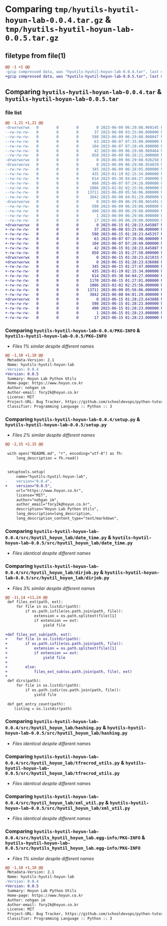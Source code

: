 # Comparing `tmp/hyutils-hyutil-hoyun-lab-0.0.4.tar.gz` & `tmp/hyutils-hyutil-hoyun-lab-0.0.5.tar.gz`

## filetype from file(1)

```diff
@@ -1 +1 @@
-gzip compressed data, was "hyutils-hyutil-hoyun-lab-0.0.4.tar", last modified: Fri Jun  9 06:29:08 2023, max compression
+gzip compressed data, was "hyutils-hyutil-hoyun-lab-0.0.5.tar", last modified: Thu Jun 15 01:28:23 2023, max compression
```

## Comparing `hyutils-hyutil-hoyun-lab-0.0.4.tar` & `hyutils-hyutil-hoyun-lab-0.0.5.tar`

### file list

```diff
@@ -1,21 +1,21 @@
-drwxrwxrwx   0        0        0        0 2023-06-09 06:29:08.969145 hyutils-hyutil-hoyun-lab-0.0.4/
--rw-rw-rw-   0        0        0       37 2023-06-08 03:25:08.000000 hyutils-hyutil-hoyun-lab-0.0.4/LICENSE.txt
--rw-rw-rw-   0        0        0      598 2023-06-09 06:29:08.968047 hyutils-hyutil-hoyun-lab-0.0.4/PKG-INFO
--rw-rw-rw-   0        0        0       63 2023-06-07 07:35:00.000000 hyutils-hyutil-hoyun-lab-0.0.4/README.md
--rw-rw-rw-   0        0        0      104 2023-06-07 07:28:49.000000 hyutils-hyutil-hoyun-lab-0.0.4/pyproject.toml
--rw-rw-rw-   0        0        0       42 2023-06-09 06:29:08.969464 hyutils-hyutil-hoyun-lab-0.0.4/setup.cfg
--rw-rw-rw-   0        0        0      850 2023-06-09 06:28:21.000000 hyutils-hyutil-hoyun-lab-0.0.4/setup.py
-drwxrwxrwx   0        0        0        0 2023-06-09 06:29:08.926258 hyutils-hyutil-hoyun-lab-0.0.4/src/
-drwxrwxrwx   0        0        0        0 2023-06-09 06:29:08.954029 hyutils-hyutil-hoyun-lab-0.0.4/src/hyutil_hoyun_lab/
--rw-rw-rw-   0        0        0      345 2023-06-09 06:28:05.000000 hyutils-hyutil-hoyun-lab-0.0.4/src/hyutil_hoyun_lab/__init__.py
--rw-rw-rw-   0        0        0      435 2023-01-19 02:15:34.000000 hyutils-hyutil-hoyun-lab-0.0.4/src/hyutil_hoyun_lab/appcontrol.py
--rw-rw-rw-   0        0        0      614 2023-05-30 04:04:27.000000 hyutils-hyutil-hoyun-lab-0.0.4/src/hyutil_hoyun_lab/date_time.py
--rw-rw-rw-   0        0        0      860 2023-06-07 07:24:26.000000 hyutils-hyutil-hoyun-lab-0.0.4/src/hyutil_hoyun_lab/dirjob.py
--rw-rw-rw-   0        0        0     1086 2023-02-02 02:25:56.000000 hyutils-hyutil-hoyun-lab-0.0.4/src/hyutil_hoyun_lab/hashing.py
--rw-rw-rw-   0        0        0    13711 2023-06-09 05:56:06.000000 hyutils-hyutil-hoyun-lab-0.0.4/src/hyutil_hoyun_lab/tfrecrod_utils.py
--rw-rw-rw-   0        0        0     3842 2023-06-08 04:01:29.000000 hyutils-hyutil-hoyun-lab-0.0.4/src/hyutil_hoyun_lab/xml_util.py
-drwxrwxrwx   0        0        0        0 2023-06-09 06:29:08.965491 hyutils-hyutil-hoyun-lab-0.0.4/src/hyutils_hyutil_hoyun_lab.egg-info/
--rw-rw-rw-   0        0        0      598 2023-06-09 06:29:08.000000 hyutils-hyutil-hoyun-lab-0.0.4/src/hyutils_hyutil_hoyun_lab.egg-info/PKG-INFO
--rw-rw-rw-   0        0        0      490 2023-06-09 06:29:08.000000 hyutils-hyutil-hoyun-lab-0.0.4/src/hyutils_hyutil_hoyun_lab.egg-info/SOURCES.txt
--rw-rw-rw-   0        0        0        1 2023-06-09 06:29:08.000000 hyutils-hyutil-hoyun-lab-0.0.4/src/hyutils_hyutil_hoyun_lab.egg-info/dependency_links.txt
--rw-rw-rw-   0        0        0       17 2023-06-09 06:29:08.000000 hyutils-hyutil-hoyun-lab-0.0.4/src/hyutils_hyutil_hoyun_lab.egg-info/top_level.txt
+drwxrwxrwx   0        0        0        0 2023-06-15 01:28:23.645887 hyutils-hyutil-hoyun-lab-0.0.5/
+-rw-rw-rw-   0        0        0       37 2023-06-08 03:25:08.000000 hyutils-hyutil-hoyun-lab-0.0.5/LICENSE.txt
+-rw-rw-rw-   0        0        0      598 2023-06-15 01:28:23.645357 hyutils-hyutil-hoyun-lab-0.0.5/PKG-INFO
+-rw-rw-rw-   0        0        0       63 2023-06-07 07:35:00.000000 hyutils-hyutil-hoyun-lab-0.0.5/README.md
+-rw-rw-rw-   0        0        0      104 2023-06-07 07:28:49.000000 hyutils-hyutil-hoyun-lab-0.0.5/pyproject.toml
+-rw-rw-rw-   0        0        0       42 2023-06-15 01:28:23.645887 hyutils-hyutil-hoyun-lab-0.0.5/setup.cfg
+-rw-rw-rw-   0        0        0      850 2023-06-15 01:27:58.000000 hyutils-hyutil-hoyun-lab-0.0.5/setup.py
+drwxrwxrwx   0        0        0        0 2023-06-15 01:28:23.621033 hyutils-hyutil-hoyun-lab-0.0.5/src/
+drwxrwxrwx   0        0        0        0 2023-06-15 01:28:23.636888 hyutils-hyutil-hoyun-lab-0.0.5/src/hyutil_hoyun_lab/
+-rw-rw-rw-   0        0        0      345 2023-06-15 01:27:47.000000 hyutils-hyutil-hoyun-lab-0.0.5/src/hyutil_hoyun_lab/__init__.py
+-rw-rw-rw-   0        0        0      435 2023-01-19 02:15:34.000000 hyutils-hyutil-hoyun-lab-0.0.5/src/hyutil_hoyun_lab/appcontrol.py
+-rw-rw-rw-   0        0        0      614 2023-05-30 04:04:27.000000 hyutils-hyutil-hoyun-lab-0.0.5/src/hyutil_hoyun_lab/date_time.py
+-rw-rw-rw-   0        0        0     1170 2023-06-15 01:27:01.000000 hyutils-hyutil-hoyun-lab-0.0.5/src/hyutil_hoyun_lab/dirjob.py
+-rw-rw-rw-   0        0        0     1086 2023-02-02 02:25:56.000000 hyutils-hyutil-hoyun-lab-0.0.5/src/hyutil_hoyun_lab/hashing.py
+-rw-rw-rw-   0        0        0    13711 2023-06-09 05:56:06.000000 hyutils-hyutil-hoyun-lab-0.0.5/src/hyutil_hoyun_lab/tfrecrod_utils.py
+-rw-rw-rw-   0        0        0     3842 2023-06-08 04:01:29.000000 hyutils-hyutil-hoyun-lab-0.0.5/src/hyutil_hoyun_lab/xml_util.py
+drwxrwxrwx   0        0        0        0 2023-06-15 01:28:23.643888 hyutils-hyutil-hoyun-lab-0.0.5/src/hyutils_hyutil_hoyun_lab.egg-info/
+-rw-rw-rw-   0        0        0      598 2023-06-15 01:28:23.000000 hyutils-hyutil-hoyun-lab-0.0.5/src/hyutils_hyutil_hoyun_lab.egg-info/PKG-INFO
+-rw-rw-rw-   0        0        0      490 2023-06-15 01:28:23.000000 hyutils-hyutil-hoyun-lab-0.0.5/src/hyutils_hyutil_hoyun_lab.egg-info/SOURCES.txt
+-rw-rw-rw-   0        0        0        1 2023-06-15 01:28:23.000000 hyutils-hyutil-hoyun-lab-0.0.5/src/hyutils_hyutil_hoyun_lab.egg-info/dependency_links.txt
+-rw-rw-rw-   0        0        0       17 2023-06-15 01:28:23.000000 hyutils-hyutil-hoyun-lab-0.0.5/src/hyutils_hyutil_hoyun_lab.egg-info/top_level.txt
```

### Comparing `hyutils-hyutil-hoyun-lab-0.0.4/PKG-INFO` & `hyutils-hyutil-hoyun-lab-0.0.5/PKG-INFO`

 * *Files 1% similar despite different names*

```diff
@@ -1,10 +1,10 @@
 Metadata-Version: 2.1
 Name: hyutils-hyutil-hoyun-lab
-Version: 0.0.4
+Version: 0.0.5
 Summary: Hoyun Lab Python Utils
 Home-page: https://www.hoyun.co.kr
 Author: nohgan im
 Author-email: fory2k@hoyun.co.kr
 License: MIT
 Project-URL: Bug Tracker, https://github.com/schooldevops/python-tutorials/issues
 Classifier: Programming Language :: Python :: 3
```

### Comparing `hyutils-hyutil-hoyun-lab-0.0.4/setup.py` & `hyutils-hyutil-hoyun-lab-0.0.5/setup.py`

 * *Files 2% similar despite different names*

```diff
@@ -2,15 +2,15 @@
 
 with open("README.md", "r", encoding="utf-8") as fh:
     long_description = fh.read()
     
 
 setuptools.setup(
     name="hyutils-hyutil-hoyun-lab",
-    version="0.0.4",
+    version="0.0.5",
     url="https://www.hoyun.co.kr",
     license="MIT",
     author="nohgan im",
     author_email="fory2k@hoyun.co.kr",
     description="Hoyun Lab Python Utils",
     long_description=long_description,
     long_description_content_type="text/markdown",
```

### Comparing `hyutils-hyutil-hoyun-lab-0.0.4/src/hyutil_hoyun_lab/date_time.py` & `hyutils-hyutil-hoyun-lab-0.0.5/src/hyutil_hoyun_lab/date_time.py`

 * *Files identical despite different names*

### Comparing `hyutils-hyutil-hoyun-lab-0.0.4/src/hyutil_hoyun_lab/dirjob.py` & `hyutils-hyutil-hoyun-lab-0.0.5/src/hyutil_hoyun_lab/dirjob.py`

 * *Files 3% similar despite different names*

```diff
@@ -11,14 +11,24 @@
 def files_ext(path, ext):
     for file in os.listdir(path):
         if os.path.isfile(os.path.join(path, file)):
             extension = os.path.splitext(file)[1]
             if extension == ext:
                 yield file
 
+def files_ext_sub(path, ext):
+    for file in os.listdir(path):
+        if os.path.isfile(os.path.join(path, file)):
+            extension = os.path.splitext(file)[1]
+            if extension == ext:
+                yield file
+
+        else:
+            files_ext_sub(os.path.join(path, file), ext)
+
 def dirs(path):
     for file in os.listdir(path):
         if os.path.isdir(os.path.join(path, file)):
             yield file
 
 def get_entry_count(path):
 	listing = os.listdir(path)
```

### Comparing `hyutils-hyutil-hoyun-lab-0.0.4/src/hyutil_hoyun_lab/hashing.py` & `hyutils-hyutil-hoyun-lab-0.0.5/src/hyutil_hoyun_lab/hashing.py`

 * *Files identical despite different names*

### Comparing `hyutils-hyutil-hoyun-lab-0.0.4/src/hyutil_hoyun_lab/tfrecrod_utils.py` & `hyutils-hyutil-hoyun-lab-0.0.5/src/hyutil_hoyun_lab/tfrecrod_utils.py`

 * *Files identical despite different names*

### Comparing `hyutils-hyutil-hoyun-lab-0.0.4/src/hyutil_hoyun_lab/xml_util.py` & `hyutils-hyutil-hoyun-lab-0.0.5/src/hyutil_hoyun_lab/xml_util.py`

 * *Files identical despite different names*

### Comparing `hyutils-hyutil-hoyun-lab-0.0.4/src/hyutils_hyutil_hoyun_lab.egg-info/PKG-INFO` & `hyutils-hyutil-hoyun-lab-0.0.5/src/hyutils_hyutil_hoyun_lab.egg-info/PKG-INFO`

 * *Files 1% similar despite different names*

```diff
@@ -1,10 +1,10 @@
 Metadata-Version: 2.1
 Name: hyutils-hyutil-hoyun-lab
-Version: 0.0.4
+Version: 0.0.5
 Summary: Hoyun Lab Python Utils
 Home-page: https://www.hoyun.co.kr
 Author: nohgan im
 Author-email: fory2k@hoyun.co.kr
 License: MIT
 Project-URL: Bug Tracker, https://github.com/schooldevops/python-tutorials/issues
 Classifier: Programming Language :: Python :: 3
```

